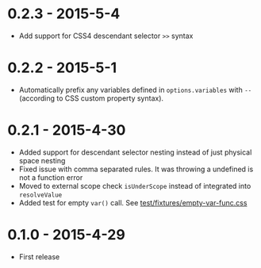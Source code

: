 

# 0.2.3 - 2015-5-4

 - Add support for CSS4 descendant selector `>>` syntax


# 0.2.2 - 2015-5-1

 - Automatically prefix any variables defined in `options.variables` with `--` (according to CSS custom property syntax).

# 0.2.1 - 2015-4-30

 - Added support for descendant selector nesting instead of just physical space nesting
 - Fixed issue with comma separated rules. It was throwing a undefined is not a function error
 - Moved to external scope check `isUnderScope` instead of integrated into `resolveValue`
 - Added test for empty `var()` call. See [test/fixtures/empty-var-func.css](https://github.com/MadLittleMods/postcss-css-variables/blob/master/test/fixtures/empty-var-func.css)

# 0.1.0 - 2015-4-29

 - First release